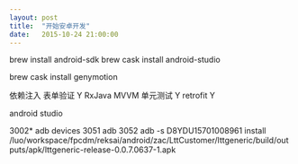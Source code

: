 ```yaml
---
layout: post
title:  "开始安卓开发"
date:   2015-10-24 21:00:00
---
```


brew install android-sdk
brew cask install android-studio

brew cask install genymotion


依赖注入
表单验证 Y
RxJava
MVVM
单元测试 Y
retrofit Y

android studio

 3002* adb devices
 3051  adb
 3052  adb -s D8YDU15701008961 install /luo/workspace/fpcdm/reksai/android/zac/LttCustomer/lttgeneric/build/outputs/apk/lttgeneric-release-0.0.7.0637-1.apk
